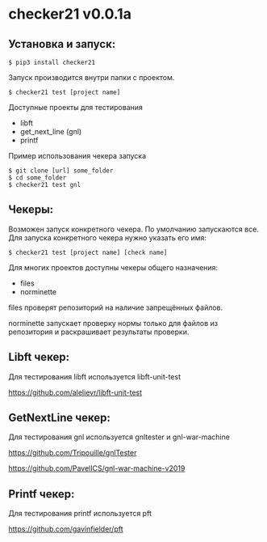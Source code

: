 # checker21 v0.0.1a

Установка и запуск:
----------------------------

    $ pip3 install checker21
    
Запуск производится внутри папки с проектом.

    $ checker21 test [project name]
    
Доступные проекты для тестирования

- libft
- get_next_line (gnl)
- printf

Пример использования чекера запуска

    $ git clone [url] some_folder
    $ cd some_folder
    $ checker21 test gnl

Чекеры:
----------------------------

Возможен запуск конкретного чекера. По умолчанию запускаются все.
Для запуска конкретного чекера нужно указать его имя:

    $ checker21 test [project name] [check name]

Для многих проектов доступны чекеры общего назначения:

- files
- norminette

files проверят репозиторий на наличие запрещённых файлов.

norminette запускает проверку нормы только для файлов из репозитория и
раскрашивает результаты проверки.

Libft чекер:
----------------------------

Для тестирования libft используется libft-unit-test

https://github.com/alelievr/libft-unit-test

GetNextLine чекер:
----------------------------

Для тестирования gnl используется gnltester и gnl-war-machine

https://github.com/Tripouille/gnlTester

https://github.com/PavelICS/gnl-war-machine-v2019

Printf чекер:
----------------------------
Для тестирования printf используется pft

https://github.com/gavinfielder/pft

